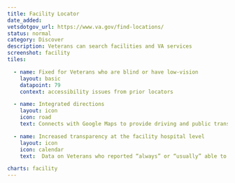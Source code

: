 ```yaml
---
title: Facility Locator
date_added:
vetsdotgov_url: https://www.va.gov/find-locations/
status: normal
category: Discover
description: Veterans can search facilities and VA services
screenshot: facility
tiles:

  - name: Fixed for Veterans who are blind or have low-vision
    layout: basic
    datapoint: 79
    context: accessibility issues from prior locators

  - name: Integrated directions
    layout: icon
    icon: road
    text: Connects with Google Maps to provide driving and public transit directions

  - name: Increased transparency at the facility hospital level
    layout: icon
    icon: calendar
    text:  Data on Veterans who reported “always” or “usually” able to make an appointment

charts: facility
---
```

